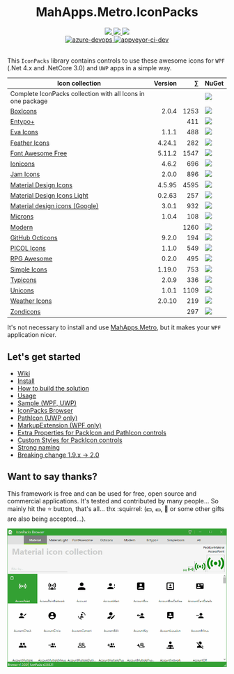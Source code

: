 <div align="center">

  <h1>MahApps.Metro.IconPacks</h1>
  <a href="https://gitter.im/MahApps/MahApps.Metro.IconPacks">
    <img src="https://img.shields.io/badge/Gitter-Join%20Chat-green.svg?style=flat-square">
  </a>
  <a href="https://twitter.com/punker76">
    <img src="https://img.shields.io/badge/twitter-%40punker76-55acee.svg?style=flat-square">
  </a>
  <a href="https://github.com/MahApps/MahApps.Metro.IconPacks/releases">
    <img src="https://img.shields.io/github/release/MahApps/MahApps.Metro.IconPacks.svg?style=flat-square">
  </a>
  <br />
<!-- <a href="https://ci.appveyor.com/project/punker76/mahapps-metro-iconpacks/branch/master">
	<img alt="appveyor-master" src="https://img.shields.io/appveyor/ci/punker76/mahapps-metro-iconpacks/master.svg?logo=appveyor&style=flat-square&label=master">
  </a>
  <a href="https://ci.appveyor.com/project/punker76/mahapps-metro-iconpacks/branch/dev">-->
	<!--<img alt="appveyor-dev" src="https://img.shields.io/appveyor/ci/punker76/mahapps-metro-iconpacks/dev.svg?style=flat-square&&label=dev">-->
 <!-- </a>-->
  <a href="https://dev.azure.com/mahapps/MahApps.Metro.IconPacks/_build?definitionId=3">
    <img alt="azure-devops" src="https://img.shields.io/azure-devops/build/mahapps/6896073b-203e-45a5-892e-45600b9fe5ae/3.svg?logo=azure-devops&style=flat-square&label=dev">
  </a>
  <a href="https://ci.appveyor.com/project/punker76/mahapps-metro-iconpacks/branch/dev">
    <img alt="appveyor-ci-dev" src="https://img.shields.io/appveyor/ci/punker76/mahapps-metro-iconpacks/dev.svg?logo=appveyor&style=flat-square&&label=dev">
  </a>
  <br />
  <br />

</div>

This `IconPacks` library contains controls to use these awesome icons for `WPF` (.Net 4.x and .NetCore 3.0) and `UWP` apps in a simple way.

| Icon collection | Version | &#8721; | NuGet |
|---|--:|--:|:--|
| Complete IconPacks collection with all Icons in one package | | | <a href="https://www.nuget.org/packages/MahApps.Metro.IconPacks/"><img src="https://img.shields.io/nuget/dt/MahApps.Metro.IconPacks.svg?style=flat-square&&label=IconPacks"></a> |
| [BoxIcons](https://boxicons.com/) | 2.0.4 | 1253 | <a href="https://github.com/atisawd/boxicons"><img src="https://img.shields.io/nuget/dt/MahApps.Metro.IconPacks.BoxIcons.svg?style=flat-square&&label=BoxIcons"></a> |
| [Entypo+](http://www.entypo.com/) | | 411 | <a href="https://www.nuget.org/packages/MahApps.Metro.IconPacks.Entypo/"><img src="https://img.shields.io/nuget/dt/MahApps.Metro.IconPacks.Entypo.svg?style=flat-square&&label=Entypo"></a> |
| [Eva Icons](https://github.com/akveo/eva-icons) | 1.1.1 | 488 | <a href="https://www.nuget.org/packages/MahApps.Metro.IconPacks.EvaIcons/"><img src="https://img.shields.io/nuget/dt/MahApps.Metro.IconPacks.EvaIcons.svg?style=flat-square&&label=EvaIcons"></a> |
| [Feather Icons](https://github.com/feathericons/feather) | 4.24.1 | 282 | <a href="https://www.nuget.org/packages/MahApps.Metro.IconPacks.FeatherIcons/"><img src="https://img.shields.io/nuget/dt/MahApps.Metro.IconPacks.FeatherIcons.svg?style=flat-square&&label=FeatherIcons"></a> |
| [Font Awesome Free](https://fontawesome.com/) | 5.11.2 | 1547 | <a href="https://www.nuget.org/packages/MahApps.Metro.IconPacks.FontAwesome/"><img src="https://img.shields.io/nuget/dt/MahApps.Metro.IconPacks.FontAwesome.svg?style=flat-square&&label=FontAwesome"></a> |
| [Ionicons](https://ionicons.com/) | 4.6.2 | 696 | <a href="https://www.nuget.org/packages/MahApps.Metro.IconPacks.Ionicons/"><img src="https://img.shields.io/nuget/dt/MahApps.Metro.IconPacks.Ionicons.svg?style=flat-square&&label=Ionicons"></a> |
| [Jam Icons](https://github.com/michaelampr/jam) | 2.0.0 | 896 | <a href="https://www.nuget.org/packages/MahApps.Metro.IconPacks.JamIcons/"><img src="https://img.shields.io/nuget/dt/MahApps.Metro.IconPacks.JamIcons.svg?style=flat-square&&label=JamIcons"></a> |
| [Material Design Icons](https://materialdesignicons.com/) | 4.5.95 | 4595 | <a href="https://www.nuget.org/packages/MahApps.Metro.IconPacks.Material/"><img src="https://img.shields.io/nuget/dt/MahApps.Metro.IconPacks.Material.svg?style=flat-square&&label=Material"></a> |
| [Material Design Icons Light](https://github.com/Templarian/MaterialDesignLight) | 0.2.63 | 257 | <a href="https://www.nuget.org/packages/MahApps.Metro.IconPacks.MaterialLight/"><img src="https://img.shields.io/nuget/dt/MahApps.Metro.IconPacks.MaterialLight.svg?style=flat-square&&label=MaterialLight"></a> |
| [Material design icons (Google)](https://github.com/google/material-design-icons) | 3.0.1 | 932 | <a href="https://www.nuget.org/packages/MahApps.Metro.IconPacks.MaterialDesign/"><img src="https://img.shields.io/nuget/dt/MahApps.Metro.IconPacks.MaterialDesign.svg?style=flat-square&&label=MaterialDesign"></a> |
| [Microns](https://github.com/stephenhutchings/microns) | 1.0.4 | 108 | <a href="https://www.nuget.org/packages/MahApps.Metro.IconPacks.Microns/"><img src="https://img.shields.io/nuget/dt/MahApps.Metro.IconPacks.Microns.svg?style=flat-square&&label=Microns"></a> |
| [Modern](http://modernuiicons.com/) | | 1260 | <a href="https://www.nuget.org/packages/MahApps.Metro.IconPacks.Modern/"><img src="https://img.shields.io/nuget/dt/MahApps.Metro.IconPacks.Modern.svg?style=flat-square&&label=Modern"></a> |
| [GitHub Octicons](https://octicons.github.com/) | 9.2.0 | 194 | <a href="https://www.nuget.org/packages/MahApps.Metro.IconPacks.Octicons/"><img src="https://img.shields.io/nuget/dt/MahApps.Metro.IconPacks.Octicons.svg?style=flat-square&&label=Octicons"></a> |
| [PICOL Icons](http://picol.org/) | 1.1.0 | 549 | <a href="https://www.nuget.org/packages/MahApps.Metro.IconPacks.PicolIcons/"><img src="https://img.shields.io/nuget/dt/MahApps.Metro.IconPacks.PicolIcons.svg?style=flat-square&&label=PicolIcons"></a> |
| [RPG Awesome](http://nagoshiashumari.github.io/Rpg-Awesome/) | 0.2.0 | 495 | <a href="https://www.nuget.org/packages/MahApps.Metro.IconPacks.RPGAwesome/"><img src="https://img.shields.io/nuget/dt/MahApps.Metro.IconPacks.RPGAwesome.svg?style=flat-square&&label=RPGAwesome"></a> |
| [Simple Icons](https://simpleicons.org/) | 1.19.0 | 753 | <a href="https://www.nuget.org/packages/MahApps.Metro.IconPacks.SimpleIcons/"><img src="https://img.shields.io/nuget/dt/MahApps.Metro.IconPacks.SimpleIcons.svg?style=flat-square&&label=SimpleIcons"></a> |
| [Typicons](https://www.s-ings.com/typicons/) | 2.0.9 | 336 | <a href="https://www.nuget.org/packages/MahApps.Metro.IconPacks.Typicons/"><img src="https://img.shields.io/nuget/dt/MahApps.Metro.IconPacks.Typicons.svg?style=flat-square&&label=Typicons"></a> |
| [Unicons](https://github.com/Iconscout/unicons) | 1.0.1 | 1109 | <a href="https://www.nuget.org/packages/MahApps.Metro.IconPacks.Unicons/"><img src="https://img.shields.io/nuget/dt/MahApps.Metro.IconPacks.Unicons.svg?style=flat-square&&label=Unicons"></a> |
| [Weather Icons](http://weathericons.io) | 2.0.10 | 219 | <a href="https://www.nuget.org/packages/MahApps.Metro.IconPacks.WeatherIcons/"><img src="https://img.shields.io/nuget/dt/MahApps.Metro.IconPacks.WeatherIcons.svg?style=flat-square&&label=WeatherIcons"></a> |
| [Zondicons](https://www.zondicons.com) | | 297 | <a href="https://www.nuget.org/packages/MahApps.Metro.IconPacks.Zondicons/"><img src="https://img.shields.io/nuget/dt/MahApps.Metro.IconPacks.Zondicons.svg?style=flat-square&&label=Zondicons"></a> |

It's not necessary to install and use [MahApps.Metro](https://github.com/MahApps/MahApps.Metro), but it makes your `WPF` application nicer.

## Let's get started

- [Wiki](../../wiki)
- [Install](../../wiki/Install)
- [How to build the solution](../../wiki/How-to-build-the-solution)
- [Usage](../../wiki/Usage)
- [Sample (WPF, UWP)](../../wiki/Sample-(WPF,-UWP))
- [IconPacks Browser](../../wiki/IconPacks-Browser)
- [PathIcon (UWP only)](../../wiki/PathIcon-(UWP-only))
- [MarkupExtension (WPF only)](../../wiki/MarkupExtension-(WPF-only))
- [Extra Properties for PackIcon and PathIcon controls](../../wiki/Extra-Properties-for-PackIcon-and-PathIcon-controls)
- [Custom Styles for PackIcon controls](../../wiki/Custom-Styles-for-PackIcon-controls)
- [Strong naming](../../wiki/Strong-naming)
- [Breaking change 1.9.x -> 2.0](../../wiki/Breaking-change-1.9.x----2.0)

## Want to say thanks?

This framework is free and can be used for free, open source and commercial applications. It's tested and contributed by many people... So mainly hit the :star: button, that's all... thx :squirrel: (:dollar:, :euro:, :beer: or some other gifts are also being accepted...).

![iconbrowserfinal](./resources/iconpacks_latest.gif)
